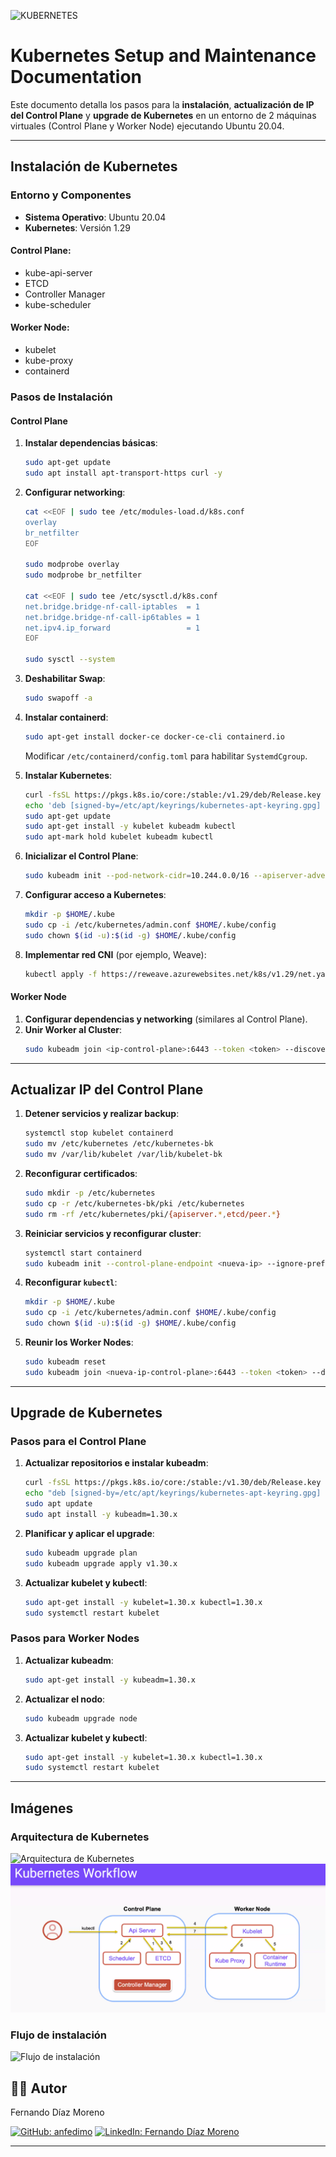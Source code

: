 ![KUBERNETES](https://kvadrat.az/uploads/articles/66f915066f5dc.png)

# Kubernetes Setup and Maintenance Documentation

Este documento detalla los pasos para la **instalación**, **actualización de IP del Control Plane** y **upgrade de Kubernetes** en un entorno de 2 máquinas virtuales (Control Plane y Worker Node) ejecutando Ubuntu 20.04.

---

## **Instalación de Kubernetes**

### **Entorno y Componentes**

- **Sistema Operativo**: Ubuntu 20.04
- **Kubernetes**: Versión 1.29

#### **Control Plane:**
- kube-api-server
- ETCD
- Controller Manager
- kube-scheduler

#### **Worker Node:**
- kubelet
- kube-proxy
- containerd

### **Pasos de Instalación**

#### **Control Plane**

1. **Instalar dependencias básicas**:
   ```bash
   sudo apt-get update  
   sudo apt install apt-transport-https curl -y
   ```

2. **Configurar networking**:
   ```bash
   cat <<EOF | sudo tee /etc/modules-load.d/k8s.conf
   overlay
   br_netfilter
   EOF

   sudo modprobe overlay
   sudo modprobe br_netfilter

   cat <<EOF | sudo tee /etc/sysctl.d/k8s.conf
   net.bridge.bridge-nf-call-iptables  = 1
   net.bridge.bridge-nf-call-ip6tables = 1
   net.ipv4.ip_forward                 = 1
   EOF

   sudo sysctl --system
   ```

3. **Deshabilitar Swap**:
   ```bash
   sudo swapoff -a
   ```

4. **Instalar containerd**:
   ```bash
   sudo apt-get install docker-ce docker-ce-cli containerd.io
   ```
   Modificar `/etc/containerd/config.toml` para habilitar `SystemdCgroup`.

5. **Instalar Kubernetes**:
   ```bash
   curl -fsSL https://pkgs.k8s.io/core:/stable:/v1.29/deb/Release.key | sudo gpg --dearmor -o /etc/apt/keyrings/kubernetes-apt-keyring.gpg
   echo 'deb [signed-by=/etc/apt/keyrings/kubernetes-apt-keyring.gpg] https://pkgs.k8s.io/core:/stable:/v1.29/deb/ /' | sudo tee /etc/apt/sources.list.d/kubernetes.list    
   sudo apt-get update
   sudo apt-get install -y kubelet kubeadm kubectl
   sudo apt-mark hold kubelet kubeadm kubectl
   ```

6. **Inicializar el Control Plane**:
   ```bash
   sudo kubeadm init --pod-network-cidr=10.244.0.0/16 --apiserver-advertise-address=<ip-control-plane>
   ```

7. **Configurar acceso a Kubernetes**:
   ```bash
   mkdir -p $HOME/.kube
   sudo cp -i /etc/kubernetes/admin.conf $HOME/.kube/config
   sudo chown $(id -u):$(id -g) $HOME/.kube/config
   ```

8. **Implementar red CNI** (por ejemplo, Weave):
   ```bash
   kubectl apply -f https://reweave.azurewebsites.net/k8s/v1.29/net.yaml
   ```

#### **Worker Node**

1. **Configurar dependencias y networking** (similares al Control Plane).
2. **Unir Worker al Cluster**:
   ```bash
   sudo kubeadm join <ip-control-plane>:6443 --token <token> --discovery-token-ca-cert-hash sha256:<hash>
   ```

---

## **Actualizar IP del Control Plane**

1. **Detener servicios y realizar backup**:
   ```bash
   systemctl stop kubelet containerd
   sudo mv /etc/kubernetes /etc/kubernetes-bk
   sudo mv /var/lib/kubelet /var/lib/kubelet-bk
   ```

2. **Reconfigurar certificados**:
   ```bash
   sudo mkdir -p /etc/kubernetes
   sudo cp -r /etc/kubernetes-bk/pki /etc/kubernetes
   sudo rm -rf /etc/kubernetes/pki/{apiserver.*,etcd/peer.*}
   ```

3. **Reiniciar servicios y reconfigurar cluster**:
   ```bash
   systemctl start containerd
   sudo kubeadm init --control-plane-endpoint <nueva-ip> --ignore-preflight-errors=DirAvailable--var-lib-etcd
   ```

4. **Reconfigurar `kubectl`**:
   ```bash
   mkdir -p $HOME/.kube
   sudo cp -i /etc/kubernetes/admin.conf $HOME/.kube/config
   sudo chown $(id -u):$(id -g) $HOME/.kube/config
   ```

5. **Reunir los Worker Nodes**:
   ```bash
   sudo kubeadm reset
   sudo kubeadm join <nueva-ip-control-plane>:6443 --token <token> --discovery-token-ca-cert-hash sha256:<hash>
   ```

---

## **Upgrade de Kubernetes**

### **Pasos para el Control Plane**

1. **Actualizar repositorios e instalar kubeadm**:
   ```bash
   curl -fsSL https://pkgs.k8s.io/core:/stable:/v1.30/deb/Release.key | sudo gpg --dearmor -o /etc/apt/keyrings/kubernetes-apt-keyring.gpg
   echo "deb [signed-by=/etc/apt/keyrings/kubernetes-apt-keyring.gpg] https://pkgs.k8s.io/core:/stable:/v1.30/deb/ /" | sudo tee /etc/apt/sources.list.d/kubernetes.list
   sudo apt update
   sudo apt install -y kubeadm=1.30.x
   ```

2. **Planificar y aplicar el upgrade**:
   ```bash
   sudo kubeadm upgrade plan
   sudo kubeadm upgrade apply v1.30.x
   ```

3. **Actualizar kubelet y kubectl**:
   ```bash
   sudo apt-get install -y kubelet=1.30.x kubectl=1.30.x
   sudo systemctl restart kubelet
   ```

### **Pasos para Worker Nodes**

1. **Actualizar kubeadm**:
   ```bash
   sudo apt-get install -y kubeadm=1.30.x
   ```

2. **Actualizar el nodo**:
   ```bash
   sudo kubeadm upgrade node
   ```

3. **Actualizar kubelet y kubectl**:
   ```bash
   sudo apt-get install -y kubelet=1.30.x kubectl=1.30.x
   sudo systemctl restart kubelet
   ```

---

## Imágenes

### Arquitectura de Kubernetes

![Arquitectura de Kubernetes](https://kubernetes.io/images/docs/components-of-kubernetes.svg)
![Kubernetes Workflow](image/Kubernetes_Workflow.png)
### Flujo de instalación

![Flujo de instalación]([https://d33wubrfki0l68.cloudfront.net/3451b95b6cb8ea04d5b2ca432c3061d8ab8d22cc/2a1fd/images/docs/kubeadm/kubeadm.png](https://miro.medium.com/v2/resize:fit:4800/format:webp/1*aIPpZ4k4_xifzw78aok8gQ.png))


## 👨‍💻 Autor

Fernando Díaz Moreno

[![GitHub: anfedimo](https://img.shields.io/badge/GitHub-@anfedimo-181717?logo=github)](https://github.com/anfedimo)
[![LinkedIn: Fernando Díaz Moreno](https://img.shields.io/badge/LinkedIn-Fernando_Díaz_Moreno-blue?logo=linkedin)](http://linkedin.com/in/fernando-diaz-moreno-751b08ba)

---
